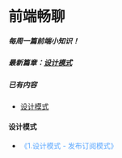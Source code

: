 # 前端畅聊
##### 每周一篇前端小知识！
##### 最新篇章：<a href='./设计模式/发布订阅.md'>设计模式</a>
##### 已有内容
- <a href='./设计模式/发布订阅.md'>设计模式</a>
#### 设计模式
- <font color=#58a6ff >《1.设计模式 - 发布订阅模式》</font>
